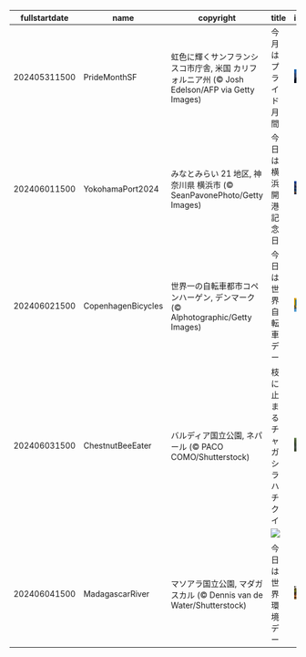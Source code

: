 |fullstartdate|name|copyright|title|image|
|--|--|--|--|--|
202405311500|PrideMonthSF|虹色に輝くサンフランシスコ市庁舎, 米国 カリフォルニア州 (© Josh Edelson/AFP via Getty Images)|今月はプライド月間|![](/ja-JP/2024/06/202405311500PrideMonthSF.jpg)|
202406011500|YokohamaPort2024|みなとみらい 21 地区, 神奈川県 横浜市 (© SeanPavonePhoto/Getty Images)|今日は横浜開港記念日|![](/ja-JP/2024/06/202406011500YokohamaPort2024.jpg)|
202406021500|CopenhagenBicycles|世界一の自転車都市コペンハーゲン, デンマーク (© Alphotographic/Getty Images)|今日は世界自転車デー|![](/ja-JP/2024/06/202406021500CopenhagenBicycles.jpg)|
202406031500|ChestnutBeeEater|バルディア国立公園, ネパール (© PACO COMO/Shutterstock)|枝に止まるチャガシラハチクイ|![](/ja-JP/2024/06/202406031500ChestnutBeeEater.jpg)|
||||![](/ja-JP/2024/06/.jpg)|
202406041500|MadagascarRiver|マソアラ国立公園, マダガスカル (© Dennis van de Water/Shutterstock)|今日は世界環境デー|![](/ja-JP/2024/06/202406041500MadagascarRiver.jpg)|
